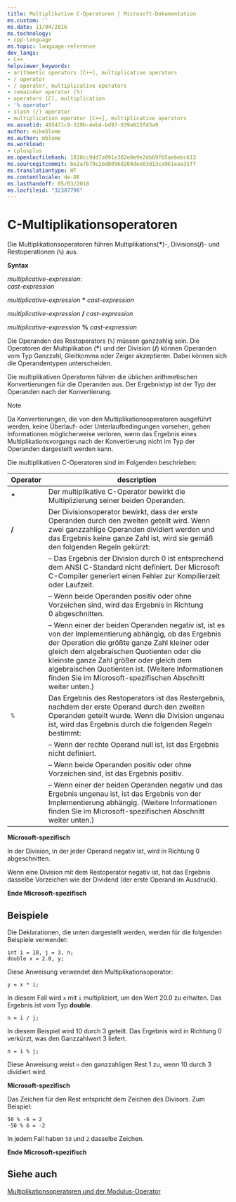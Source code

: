 ```yaml
---
title: Multiplikative C-Operatoren | Microsoft-Dokumentation
ms.custom: ''
ms.date: 11/04/2016
ms.technology:
- cpp-language
ms.topic: language-reference
dev_langs:
- C++
helpviewer_keywords:
- arithmetic operators [C++], multiplicative operators
- / operator
- / operator, multiplicative operators
- remainder operator (%)
- operators [C], multiplication
- '% operator'
- slash (/) operator
- multiplication operator [C++], multiplicative operators
ms.assetid: 495471c9-319b-4eb4-bd97-039a025fd3a9
author: mikeblome
ms.author: mblome
ms.workload:
- cplusplus
ms.openlocfilehash: 1810cc9dd7a991e302e0e9e2db69f65aebebc613
ms.sourcegitcommit: be2a7679c2bd80968204dee03d13ca961eaa31ff
ms.translationtype: HT
ms.contentlocale: de-DE
ms.lasthandoff: 05/03/2018
ms.locfileid: "32387790"
---
```

# <a name="c-multiplicative-operators"></a>C-Multiplikationsoperatoren
Die Multiplikationsoperatoren führen Multiplikations(**\***)-, Divisions(**/**)- und Restoperationen (`%`) aus.  
  
 **Syntax**  
  
 *multiplicative-expression*:  
 *cast-expression*  
  
 *multiplicative-expression*  **\***  *cast-expression*  
  
 *multiplicative-expression*  **/**  *cast-expression*  
  
 *multiplicative-expression*  **%**  *cast-expression*  
  
 Die Operanden des Restoperators (`%`) müssen ganzzahlig sein. Die Operatoren der Multiplikation (**\***) und der Division (**/**) können Operanden vom Typ Ganzzahl, Gleitkomma oder Zeiger akzeptieren. Dabei können sich die Operandentypen unterscheiden.  
  
 Die multiplikativen Operatoren führen die üblichen arithmetischen Konvertierungen für die Operanden aus. Der Ergebnistyp ist der Typ der Operanden nach der Konvertierung.  
  
> [!NOTE]
>  Da Konvertierungen, die von den Multiplikationsoperatoren ausgeführt werden, keine Überlauf- oder Unterlaufbedingungen vorsehen, gehen Informationen möglicherweise verloren, wenn das Ergebnis eines Multiplikationsvorgangs nach der Konvertierung nicht im Typ der Operanden dargestellt werden kann.  
  
 Die multiplikativen C-Operatoren sind im Folgenden beschrieben:  
  
|Operator|description|  
|--------------|-----------------|  
|**\***|Der multiplikative C-Operator bewirkt die Multiplizierung seiner beiden Operanden.|  
|**/**|Der Divisionsoperator bewirkt, dass der erste Operanden durch den zweiten geteilt wird. Wenn zwei ganzzahlige Operanden dividiert werden und das Ergebnis keine ganze Zahl ist, wird sie gemäß den folgenden Regeln gekürzt:|  
||–   Das Ergebnis der Division durch 0 ist entsprechend dem ANSI C-Standard nicht definiert. Der Microsoft C-Compiler generiert einen Fehler zur Kompilierzeit oder Laufzeit.|  
||–   Wenn beide Operanden positiv oder ohne Vorzeichen sind, wird das Ergebnis in Richtung 0 abgeschnitten.|  
||–   Wenn einer der beiden Operanden negativ ist, ist es von der Implementierung abhängig, ob das Ergebnis der Operation die größte ganze Zahl kleiner oder gleich dem algebraischen Quotienten oder die kleinste ganze Zahl größer oder gleich dem algebraischen Quotienten ist. (Weitere Informationen finden Sie im Microsoft-spezifischen Abschnitt weiter unten.)|  
|`%`|Das Ergebnis des Restoperators ist das Restergebnis, nachdem der erste Operand durch den zweiten Operanden geteilt wurde. Wenn die Division ungenau ist, wird das Ergebnis durch die folgenden Regeln bestimmt:|  
||–   Wenn der rechte Operand null ist, ist das Ergebnis nicht definiert.|  
||–   Wenn beide Operanden positiv oder ohne Vorzeichen sind, ist das Ergebnis positiv.|  
||–   Wenn einer der beiden Operanden negativ und das Ergebnis ungenau ist, ist das Ergebnis von der Implementierung abhängig. (Weitere Informationen finden Sie im Microsoft-spezifischen Abschnitt weiter unten.)|  
  
 **Microsoft-spezifisch**  
  
 In der Division, in der jeder Operand negativ ist, wird in Richtung 0 abgeschnitten.  
  
 Wenn eine Division mit dem Restoperator negativ ist, hat das Ergebnis dasselbe Vorzeichen wie der Dividend (der erste Operand im Ausdruck).  
  
 **Ende Microsoft-spezifisch**  
  
## <a name="examples"></a>Beispiele  
 Die Deklarationen, die unten dargestellt werden, werden für die folgenden Beispiele verwendet:  
  
```  
int i = 10, j = 3, n;  
double x = 2.0, y;  
```  
  
 Diese Anweisung verwendet den Multiplikationsoperator:  
  
```  
y = x * i;  
```  
  
 In diesem Fall wird `x` mit `i` multipliziert, um den Wert 20.0 zu erhalten. Das Ergebnis ist vom Typ **double**.  
  
```  
n = i / j;  
```  
  
 In diesem Beispiel wird 10 durch 3 geteilt. Das Ergebnis wird in Richtung 0 verkürzt, was den Ganzzahlwert 3 liefert.  
  
```  
n = i % j;  
```  
  
 Diese Anweisung weist `n` den ganzzahligen Rest 1 zu, wenn 10 durch 3 dividiert wird.  
  
 **Microsoft-spezifisch**  
  
 Das Zeichen für den Rest entspricht dem Zeichen des Divisors. Zum Beispiel:  
  
```  
50 % -6 = 2  
-50 % 6 = -2  
```  
  
 In jedem Fall haben `50` und `2` dasselbe Zeichen.  
  
 **Ende Microsoft-spezifisch**  
  
## <a name="see-also"></a>Siehe auch  
 [Multiplikationsoperatoren und der Modulus-Operator](../cpp/multiplicative-operators-and-the-modulus-operator.md)